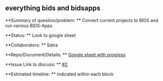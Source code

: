 ## everything bids and bidsapps

**Summary of question/problem: **
Convert current projects to BIDS and run various BIDS-Apps

**Status: ** Look to google sheet

**Collaborators: ** Satra

**Repo/Document/Details: ** [Google sheet with progress](https://docs.google.com/spreadsheets/d/1afM-kB-73l9ETYmuQG_nZr7E-7KE0T24ebnqj5adsnA/edit?usp=sharing)

**Issue Link to discuss: ** [#2](https://github.com/mgxd/ProjectManagement/issues/2)

**Estimated timeline: ** indicated within each block
